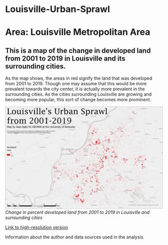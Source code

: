 # Louisville-Urban-Sprawl
# Area: Louisville Metropolitan Area
## This is a map of the change in developed land from 2001 to 2019 in Louisville and its surrounding cities.

As the map shows, the areas in red signify the land that was developed from 2001 to 2019. Though one may assume that this would be more prevalent towards the city center,
it is actually more prevalent in the surrounding cities. As the cities surrounding Louisville are growing and becoming more popular, this sort of change becomes more prominent. 

![Louisville's Urban Sprawl](LouisvilleChange.jpg)     
*Change in percent developed land from 2001 to 2019 in Louisville and surrounding cities*

[Link to high-resolution version](LouisvilleChange.pdf)     

Information about the author and data sources used in the analysis.